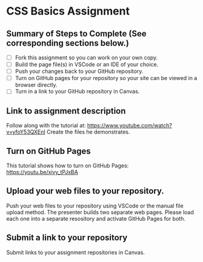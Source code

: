 # CSS Basics Assignment

## Summary of Steps to Complete (See corresponding sections below.)

- [ ] Fork this assignment so you can work on your own copy.
- [ ] Build the page file(s) in VSCode or an IDE of your choice.
- [ ] Push your changes back to your GitHub repository.
- [ ] Turn on GitHub pages for your repository so your site can be viewed in a browser directly.
- [ ] Turn in a link to your GitHub repository in Canvas.

## Link to assignment description

Follow along with the tutorial at: https://www.youtube.com/watch?v=yfoY53QXEnI
Create the files he demonstrates.

## Turn on GitHub Pages

This tutorial shows how to turn on GitHub Pages: https://youtu.be/xivy_tPJxBA

## Upload your web files to your repository.

Push your web files to your repository using VSCode or the manual file upload method. The presenter builds two separate web pages. Please load each one into a separate resository and activate GitHub Pages for both.

## Submit a link to your repository

Submit links to your assignment repositories in Canvas.

